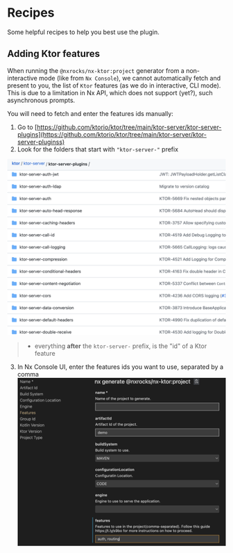 # Recipes

Some helpful recipes to help you best use the plugin.

## Adding Ktor features

When running the `@nxrocks/nx-ktor:project` generator from a non-interactive mode (like from `Nx Console`), we cannot automatically fetch and present to you, the list
of `Ktor` features (as we do in interactive, CLI mode). This is due to a limitation in Nx API, which does not support (yet?), such asynchronous prompts.

You will need to fetch and enter the features ids manually:

1. Go to [https://github.com/ktorio/ktor/tree/main/ktor-server/ktor-server-plugins](https://github.com/ktorio/ktor/tree/main/ktor-server/ktor-server-pluginss)
2. Look for the folders that start with `"ktor-server-"` prefix

![Extract of Ktor features](images/ktor-features-list.png)

> * everything __after__ the `ktor-server-` prefix, is the "id" of a Ktor feature

3. In Nx Console UI, enter the features ids you want to use, separated by a comma
![Adding features in Nx Console](images/nx-console-add-features.png)
